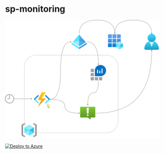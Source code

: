 # sp-monitoring

![alt](./diagram.png)


[![Deploy to Azure](https://aka.ms/deploytoazurebutton)](https://portal.azure.com/#create/Microsoft.Template/uri/https%3A%2F%2Fraw.githubusercontent.com%2Fkwiecek%2Fsp-monitoring%2Fmain%2FdeploySpMonitoringSub.json%3Ftoken%3DANT6EFHHIXZYT6R3Y3PYEKDBXSOZO)



<!-- 
$url = "https://raw.githubusercontent.com/kwiecek/sp-monitoring/main/deploySpMonitoringSub.json?token=ANT6EFHHIXZYT6R3Y3PYEKDBXSOZO"
[uri]::EscapeDataString($url) -->